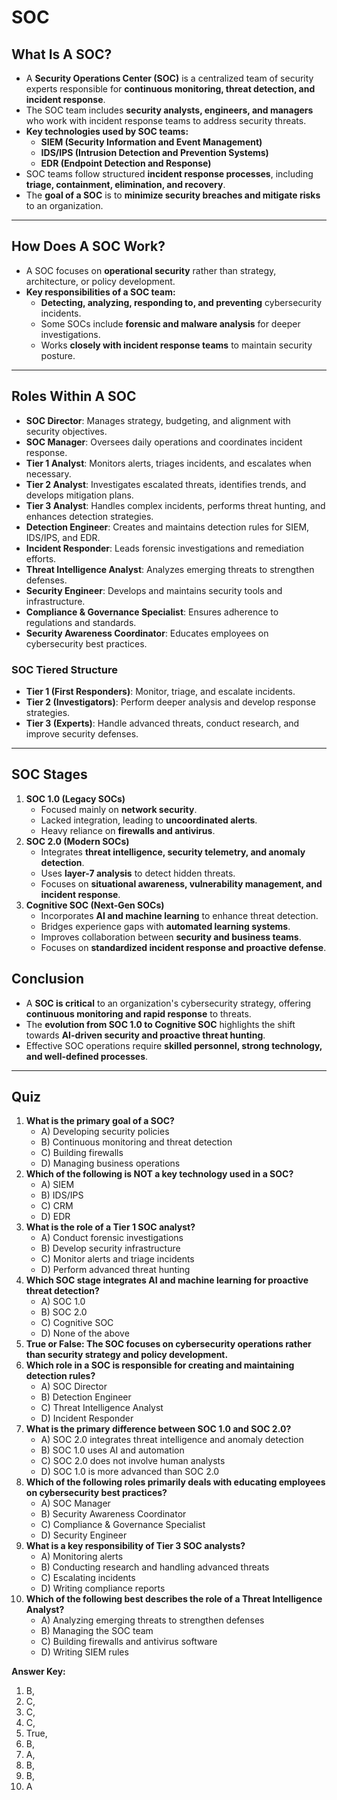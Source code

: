 # SOC

## **What Is A SOC?**

* A **Security Operations Center (SOC)** is a centralized team of security experts responsible for **continuous monitoring, threat detection, and incident response**.
* The SOC team includes **security analysts, engineers, and managers** who work with incident response teams to address security threats.
* **Key technologies used by SOC teams:**
  * **SIEM (Security Information and Event Management)**
  * **IDS/IPS (Intrusion Detection and Prevention Systems)**
  * **EDR (Endpoint Detection and Response)**
* SOC teams follow structured **incident response processes**, including **triage, containment, elimination, and recovery**.
* The **goal of a SOC** is to **minimize security breaches and mitigate risks** to an organization.



***

## **How Does A SOC Work?**

* A SOC focuses on **operational security** rather than strategy, architecture, or policy development.
* **Key responsibilities of a SOC team:**
  * **Detecting, analyzing, responding to, and preventing** cybersecurity incidents.
  * Some SOCs include **forensic and malware analysis** for deeper investigations.
  * Works **closely with incident response teams** to maintain security posture.



***

## **Roles Within A SOC**

* **SOC Director**: Manages strategy, budgeting, and alignment with security objectives.
* **SOC Manager**: Oversees daily operations and coordinates incident response.
* **Tier 1 Analyst**: Monitors alerts, triages incidents, and escalates when necessary.
* **Tier 2 Analyst**: Investigates escalated threats, identifies trends, and develops mitigation plans.
* **Tier 3 Analyst**: Handles complex incidents, performs threat hunting, and enhances detection strategies.
* **Detection Engineer**: Creates and maintains detection rules for SIEM, IDS/IPS, and EDR.
* **Incident Responder**: Leads forensic investigations and remediation efforts.
* **Threat Intelligence Analyst**: Analyzes emerging threats to strengthen defenses.
* **Security Engineer**: Develops and maintains security tools and infrastructure.
* **Compliance & Governance Specialist**: Ensures adherence to regulations and standards.
* **Security Awareness Coordinator**: Educates employees on cybersecurity best practices.

### **SOC Tiered Structure**

* **Tier 1 (First Responders)**: Monitor, triage, and escalate incidents.
* **Tier 2 (Investigators)**: Perform deeper analysis and develop response strategies.
* **Tier 3 (Experts)**: Handle advanced threats, conduct research, and improve security defenses.



***

## **SOC Stages**

1. **SOC 1.0 (Legacy SOCs)**
   * Focused mainly on **network security**.
   * Lacked integration, leading to **uncoordinated alerts**.
   * Heavy reliance on **firewalls and antivirus**.
2. **SOC 2.0 (Modern SOCs)**
   * Integrates **threat intelligence, security telemetry, and anomaly detection**.
   * Uses **layer-7 analysis** to detect hidden threats.
   * Focuses on **situational awareness, vulnerability management, and incident response**.
3. **Cognitive SOC (Next-Gen SOCs)**
   * Incorporates **AI and machine learning** to enhance threat detection.
   * Bridges experience gaps with **automated learning systems**.
   * Improves collaboration between **security and business teams**.
   * Focuses on **standardized incident response and proactive defense**.

## **Conclusion**

* A **SOC is critical** to an organization's cybersecurity strategy, offering **continuous monitoring and rapid response** to threats.
* The **evolution from SOC 1.0 to Cognitive SOC** highlights the shift towards **AI-driven security and proactive threat hunting**.
* Effective SOC operations require **skilled personnel, strong technology, and well-defined processes**.

***

## Quiz

1. **What is the primary goal of a SOC?**
   * A) Developing security policies
   * B) Continuous monitoring and threat detection
   * C) Building firewalls
   * D) Managing business operations
2. **Which of the following is NOT a key technology used in a SOC?**
   * A) SIEM
   * B) IDS/IPS
   * C) CRM
   * D) EDR
3. **What is the role of a Tier 1 SOC analyst?**
   * A) Conduct forensic investigations
   * B) Develop security infrastructure
   * C) Monitor alerts and triage incidents
   * D) Perform advanced threat hunting
4. **Which SOC stage integrates AI and machine learning for proactive threat detection?**
   * A) SOC 1.0
   * B) SOC 2.0
   * C) Cognitive SOC
   * D) None of the above
5. **True or False: The SOC focuses on cybersecurity operations rather than security strategy and policy development.**
6. **Which role in a SOC is responsible for creating and maintaining detection rules?**
   * A) SOC Director
   * B) Detection Engineer
   * C) Threat Intelligence Analyst
   * D) Incident Responder
7. **What is the primary difference between SOC 1.0 and SOC 2.0?**
   * A) SOC 2.0 integrates threat intelligence and anomaly detection
   * B) SOC 1.0 uses AI and automation
   * C) SOC 2.0 does not involve human analysts
   * D) SOC 1.0 is more advanced than SOC 2.0
8. **Which of the following roles primarily deals with educating employees on cybersecurity best practices?**
   * A) SOC Manager
   * B) Security Awareness Coordinator
   * C) Compliance & Governance Specialist
   * D) Security Engineer
9. **What is a key responsibility of Tier 3 SOC analysts?**
   * A) Monitoring alerts
   * B) Conducting research and handling advanced threats
   * C) Escalating incidents
   * D) Writing compliance reports
10. **Which of the following best describes the role of a Threat Intelligence Analyst?**
    * A) Analyzing emerging threats to strengthen defenses
    * B) Managing the SOC team
    * C) Building firewalls and antivirus software
    * D) Writing SIEM rules

**Answer Key:**

1. B,
2. C,
3. C,
4. C,
5. True,
6. B,
7. A,
8. B,
9. B,
10. A

